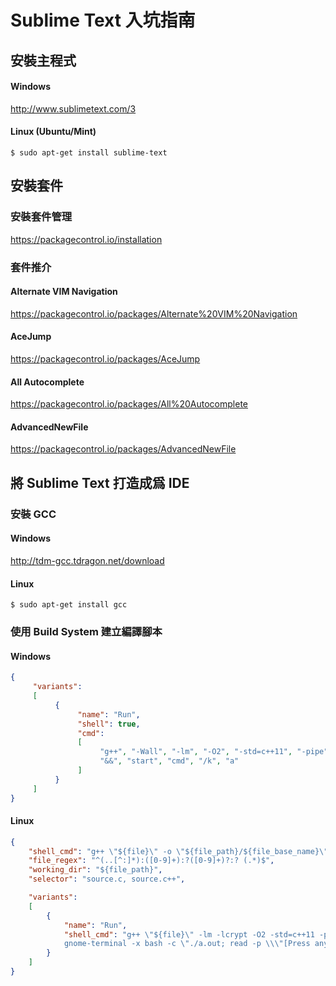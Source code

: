 # Sublime Text 入坑指南

## 安裝主程式

#### Windows
http://www.sublimetext.com/3


#### Linux (Ubuntu/Mint)
``` shell
$ sudo apt-get install sublime-text
```

## 安裝套件

### 安裝套件管理
https://packagecontrol.io/installation

### 套件推介

#### Alternate VIM Navigation
https://packagecontrol.io/packages/Alternate%20VIM%20Navigation
#### AceJump
https://packagecontrol.io/packages/AceJump
#### All Autocomplete
https://packagecontrol.io/packages/All%20Autocomplete
#### AdvancedNewFile
https://packagecontrol.io/packages/AdvancedNewFile

## 將 Sublime Text 打造成爲 IDE

### 安裝 GCC

#### Windows
http://tdm-gcc.tdragon.net/download

#### Linux
```shell
$ sudo apt-get install gcc
```

### 使用 Build System 建立編譯腳本

#### Windows
```json
{
     "variants":
     [
          {   
               "name": "Run",
               "shell": true,
               "cmd": 
               [
                    "g++", "-Wall", "-lm", "-O2", "-std=c++11", "-pipe", "$file",
                    "&&", "start", "cmd", "/k", "a"
               ]
          }
     ]
}
```

#### Linux
``` json
{
    "shell_cmd": "g++ \"${file}\" -o \"${file_path}/${file_base_name}\"",
    "file_regex": "^(..[^:]*):([0-9]+):?([0-9]+)?:? (.*)$",
    "working_dir": "${file_path}",
    "selector": "source.c, source.c++",

    "variants":
    [
        {
            "name": "Run",
            "shell_cmd": "g++ \"${file}\" -lm -lcrypt -O2 -std=c++11 -pipe;
            gnome-terminal -x bash -c \"./a.out; read -p \\\"[Press anykey]\\\"\""
        }
    ]
}
```

